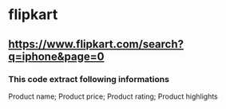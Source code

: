 # flipkart
## https://www.flipkart.com/search?q=iphone&page=0
### This code extract following informations
Product name; 
Product price; 
Product rating; 
Product highlights
